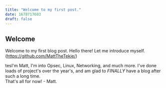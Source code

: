 ```yaml
---
title: "Welcome to my first post."
date: 1678717603
draft: false
---
```


## Welcome
Welcome to my first blog post.
Hello there! Let me introduce myself.(https://github.com/MattTheTekie/)

tesI'm Matt, I'm into Opsec, Linux, Networking, and much more. I've done loads of project's over the year's, and am glad to *FINALLY* have a blog after such a long time.
\
That's all for now! - Matt.
